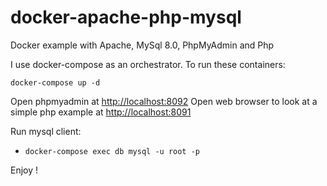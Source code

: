 # docker-apache-php-mysql

Docker example with Apache, MySql 8.0, PhpMyAdmin and Php

I use docker-compose as an orchestrator. To run these containers:

```
docker-compose up -d
```

Open phpmyadmin at [http://localhost:8092](http://localhost:8092)
Open web browser to look at a simple php example at [http://localhost:8091](http://localhost:8091)

Run mysql client:

- `docker-compose exec db mysql -u root -p` 

Enjoy !
